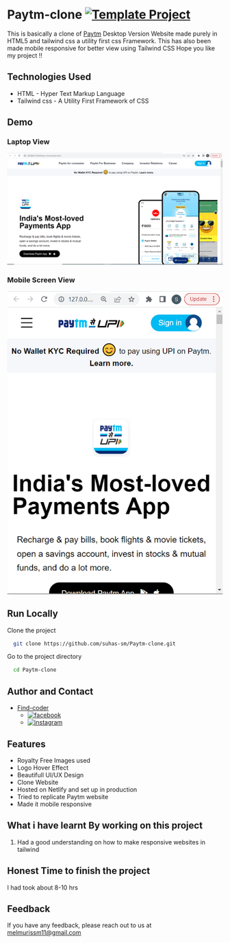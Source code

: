 # Paytm-clone [![Template Project](https://img.shields.io/badge/Technologies%20-HTML%2FCSS-brightgreen)](http://www.gnu.org/licenses/agpl-3.0)

This is basically a clone of [Paytm](https://paytm.com/) Desktop Version Website made purely in HTML5 and tailwind css a utility first css Framework. This has also been made mobile responsive for better view using Tailwind CSS
Hope you like my project !!

## Technologies Used
  - HTML - Hyper Text Markup Language
  - Tailwind css - A Utility First Framework of CSS

## Demo
### Laptop View
![page-img](./images/Demo1.PNG)

### Mobile Screen View
![responsive_screen-1](./images/responsive1.PNG)

## Run Locally

Clone the project

```bash
  git clone https://github.com/suhas-sm/Paytm-clone.git
```

Go to the project directory

```bash
  cd Paytm-clone
```
## Author and Contact
- [Find-coder](https://www.findcoder.io/u/suhas_sm)
    - [![facebook](https://img.shields.io/badge/Facebook-0A66C2?style=for-the-badge&logo=facebook&logoColor=white)](https://www.facebook.com/suhas.melmuri)
    - [![instagram](https://img.shields.io/badge/Instagram-0A66C2?style=for-the-badge&logo=instagram&logoColor=white)](https://www.instagram.com/_suhas_sm/)


## Features

- Royalty Free Images used
- Logo Hover Effect
- Beautifull UI/UX Design
- Clone Website
- Hosted on Netlify and set up in production
- Tried to replicate Paytm website
- Made it mobile responsive

## What i have learnt By working on this project
1. Had a good understanding on how to make responsive websites in tailwind

## Honest Time to finish the project

I had took about 8-10 hrs

## Feedback
If you have any feedback, please reach out to us at melmurissm11@gmail.com
